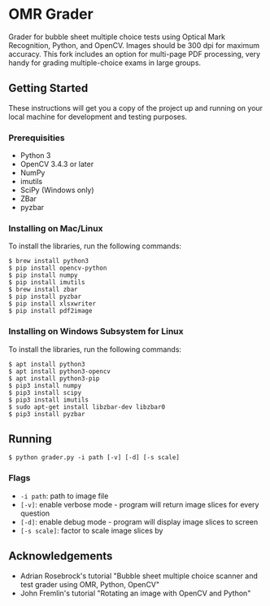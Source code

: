 # OMR Grader

Grader for bubble sheet multiple choice tests using Optical Mark Recognition, Python, and OpenCV. Images should be 300 dpi for maximum accuracy. This fork includes an option for multi-page PDF processing, very handy for grading multiple-choice exams in large groups.

## Getting Started

These instructions will get you a copy of the project up and running on your local machine for development and testing purposes.

### Prerequisities

* Python 3
* OpenCV 3.4.3 or later
* NumPy
* imutils
* SciPy (Windows only)
* ZBar
* pyzbar

### Installing on Mac/Linux
To install the libraries, run the following commands:
```
$ brew install python3
$ pip install opencv-python
$ pip install numpy
$ pip install imutils
$ brew install zbar
$ pip install pyzbar
$ pip install xlsxwriter
$ pip install pdf2image
```

### Installing on Windows Subsystem for Linux
To install the libraries, run the following commands:
```
$ apt install python3
$ apt install python3-opencv
$ apt install python3-pip
$ pip3 install numpy
$ pip3 install scipy
$ pip3 install imutils
$ sudo apt-get install libzbar-dev libzbar0
$ pip3 install pyzbar
```

## Running

`$ python grader.py -i path [-v] [-d] [-s scale]`

### Flags
* `-i path`: path to image file
* `[-v]`: enable verbose mode - program will return image slices for every question
* `[-d]`: enable debug mode - program will display image slices to screen
* `[-s scale]`: factor to scale image slices by

## Acknowledgements
* Adrian Rosebrock's tutorial "Bubble sheet multiple choice scanner and test grader using OMR, Python, OpenCV"
* John Fremlin's tutorial "Rotating an image with OpenCV and Python"
